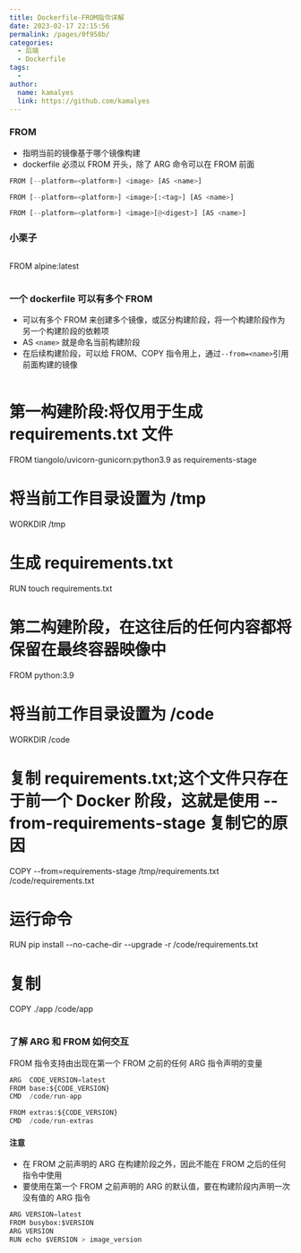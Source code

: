 ```yaml
---
title: Dockerfile-FROM指令详解 
date: 2023-02-17 22:15:56
permalink: /pages/0f958b/
categories:
  - 后端
  - Dockerfile
tags:
  - 
author: 
  name: kamalyes
  link: https://github.com/kamalyes
---
```

### FROM

- 指明当前的镜像基于哪个镜像构建
- dockerfile 必须以 FROM 开头，除了 ARG 命令可以在 FROM 前面

```python
FROM [--platform=<platform>] <image> [AS <name>]

FROM [--platform=<platform>] <image>[:<tag>] [AS <name>]

FROM [--platform=<platform>] <image>[@<digest>] [AS <name>]
```

### 小栗子
```python
```
FROM alpine:latest
```
```

### 一个 dockerfile 可以有多个 FROM

- 可以有多个 FROM 来创建多个镜像，或区分构建阶段，将一个构建阶段作为另一个构建阶段的依赖项
- AS `<name>` 就是命名当前构建阶段
- 在后续构建阶段，可以给 FROM、COPY 指令用上，通过`--from=<name>`引用前面构建的镜像

```python
```
# 第一构建阶段:将仅用于生成 requirements.txt 文件
FROM tiangolo/uvicorn-gunicorn:python3.9 as requirements-stage

# 将当前工作目录设置为 /tmp
WORKDIR /tmp

# 生成 requirements.txt
RUN touch requirements.txt

# 第二构建阶段，在这往后的任何内容都将保留在最终容器映像中
FROM python:3.9

# 将当前工作目录设置为 /code
WORKDIR /code

# 复制 requirements.txt;这个文件只存在于前一个 Docker 阶段，这就是使用 --from-requirements-stage 复制它的原因
COPY --from=requirements-stage /tmp/requirements.txt /code/requirements.txt

# 运行命令
RUN pip install --no-cache-dir --upgrade -r /code/requirements.txt

# 复制
COPY ./app /code/app
```
```

### 了解 ARG 和 FROM 如何交互
FROM 指令支持由出现在第一个 FROM 之前的任何 ARG 指令声明的变量
```python
ARG  CODE_VERSION=latest
FROM base:${CODE_VERSION}
CMD  /code/run-app

FROM extras:${CODE_VERSION}
CMD  /code/run-extras
```

#### 注意

- 在 FROM 之前声明的 ARG 在构建阶段之外，因此不能在 FROM 之后的任何指令中使用
- 要使用在第一个 FROM 之前声明的 ARG 的默认值，要在构建阶段内声明一次没有值的 ARG 指令

```python
ARG VERSION=latest
FROM busybox:$VERSION
ARG VERSION
RUN echo $VERSION > image_version
```
